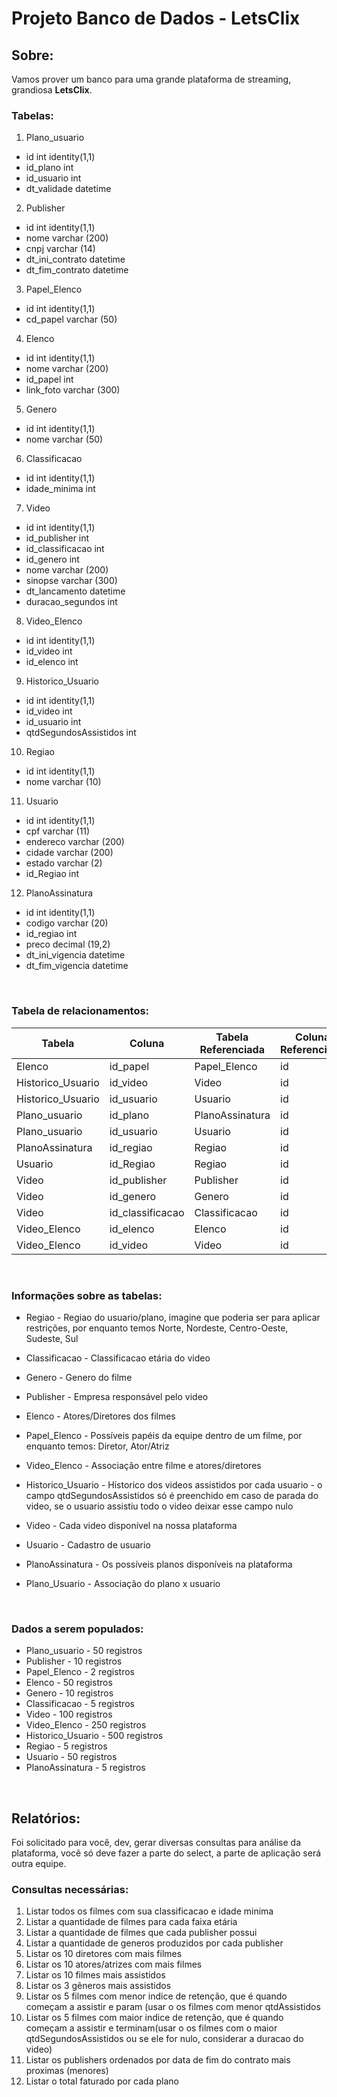 # Projeto Banco de Dados - LetsClix

## Sobre:
Vamos prover um banco para uma grande plataforma de streaming, grandiosa **LetsClix**.

### Tabelas:
1.	Plano_usuario
- id int identity(1,1)
- id_plano int
- id_usuario int
- dt_validade datetime

2.	Publisher
- id int identity(1,1)
- nome varchar (200)
- cnpj varchar (14)
- dt_ini_contrato datetime
- dt_fim_contrato datetime

3.	Papel_Elenco
- id int identity(1,1)
- cd_papel varchar (50)

4.	Elenco
- id int identity(1,1)
- nome varchar (200)
- id_papel int
- link_foto varchar (300)

5.	Genero
- id int identity(1,1)
- nome varchar (50)

6.	Classificacao
- id int identity(1,1)
- idade_minima int

7.	Video
- id int identity(1,1)
- id_publisher int
- id_classificacao int
- id_genero int
- nome varchar (200)
- sinopse varchar (300)
- dt_lancamento datetime
- duracao_segundos int

8.	Video_Elenco
- id int identity(1,1)
- id_video int
- id_elenco int

9.	Historico_Usuario
- id int identity(1,1)
- id_video int
- id_usuario int
- qtdSegundosAssistidos int

10.	Regiao
- id int identity(1,1)
- nome varchar (10)

11.	Usuario
- id int identity(1,1)
- cpf varchar (11)
- endereco varchar (200)
- cidade varchar (200)
- estado varchar (2)
- id_Regiao int

12.	PlanoAssinatura
- id int identity(1,1)
- codigo varchar (20)
- id_regiao int
- preco decimal (19,2)
- dt_ini_vigencia datetime
- dt_fim_vigencia datetime

<br>

### Tabela de relacionamentos:

| Tabela             | Coluna            | Tabela Referenciada | Coluna Referenciada |
| ------------------ | ----------------- | ------------------- | ------------------- |
| Elenco             | id\_papel         | Papel\_Elenco       | id                  |
| Historico\_Usuario | id\_video         | Video               | id                  |
| Historico\_Usuario | id\_usuario       | Usuario             | id                  |
| Plano\_usuario     | id\_plano         | PlanoAssinatura     | id                  |
| Plano\_usuario     | id\_usuario       | Usuario             | id                  |
| PlanoAssinatura    | id\_regiao        | Regiao              | id                  |
| Usuario            | id\_Regiao        | Regiao              | id                  |
| Video              | id\_publisher     | Publisher           | id                  |
| Video              | id\_genero        | Genero              | id                  |
| Video              | id\_classificacao | Classificacao       | id                  |
| Video\_Elenco      | id\_elenco        | Elenco              | id                  |
| Video\_Elenco      | id\_video         | Video               | id                  |

<br>

### Informações sobre as tabelas:

- Regiao - Regiao do usuario/plano, imagine que poderia ser para aplicar restrições, por enquanto temos Norte, Nordeste, Centro-Oeste, Sudeste, Sul

- Classificacao - Classificacao etária do video

- Genero - Genero do filme

- Publisher - Empresa responsável pelo video

- Elenco - Atores/Diretores dos filmes

- Papel_Elenco - Possíveis papéis da equipe dentro de um filme, por enquanto temos: Diretor, Ator/Atriz

- Video_Elenco - Associação entre filme e atores/diretores

- Historico_Usuario - Historico dos videos assistidos por cada usuario - o campo qtdSegundosAssistidos só é preenchido em caso de parada do video, se o usuario assistiu todo o video deixar esse campo nulo

- Video - Cada video disponível na nossa plataforma

- Usuario - Cadastro de usuario

- PlanoAssinatura - Os possíveis planos disponíveis na plataforma

- Plano_Usuario - Associação do plano x usuario

<br>

### Dados a serem populados:

- Plano_usuario - 50 registros
- Publisher - 10 registros
- Papel_Elenco - 2 registros
- Elenco - 50 registros
- Genero - 10 registros
- Classificacao - 5 registros
- Video - 100 registros
- Video_Elenco - 250 registros
- Historico_Usuario - 500 registros
- Regiao - 5 registros
- Usuario - 50 registros
- PlanoAssinatura - 5 registros

<br>

## Relatórios:
Foi solicitado para você, dev, gerar diversas consultas para análise da plataforma, você só deve fazer a parte do select, a parte de aplicação será outra equipe.

### Consultas necessárias:
1.	Listar todos os filmes com sua classificacao e idade minima
2.	Listar a quantidade de filmes para cada faixa etária
3.	Listar a quantidade de filmes que cada publisher possui
4.	Listar a quantidade de generos produzidos por cada publisher
5.	Listar os 10 diretores com mais filmes
6.	Listar os 10 atores/atrizes com mais filmes
7.	Listar os 10 filmes mais assistidos
8.	Listar os 3 gêneros mais assistidos
9.	Listar os 5 filmes com menor indice de retenção, que é quando começam a assistir e param (usar o os filmes com menor qtdAssistidos
10.	Listar os 5 filmes com maior indice de retenção, que é quando começam a assistir e terminam(usar o os filmes com o maior qtdSegundosAssistidos ou se ele for nulo, considerar a duracao do video)
11.	Listar os publishers ordenados por data de fim do contrato mais proximas (menores)
12.	Listar o total faturado por cada plano
